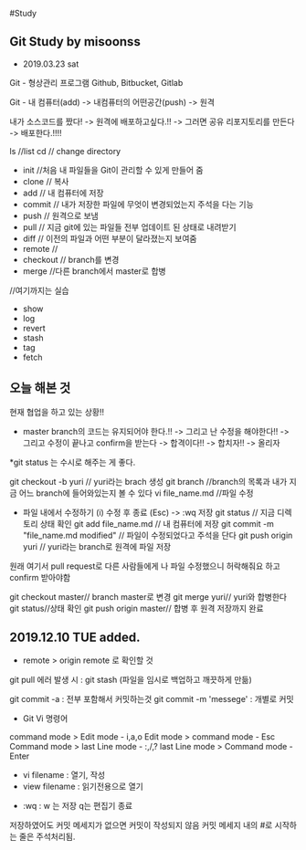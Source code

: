 #Study

## Git Study by misoonss

* 2019.03.23 sat

Git - 형상관리 프로그램
	Github, Bitbucket, Gitlab

Git - 내 컴퓨터(add) -> 내컴퓨터의 어떤공간(push) -> 원격


내가 소스코드를 짰다! -> 원격에 배포하고싶다.!! -> 그러면 공유 리포지토리를 만든다 -> 배포한다.!!!!

ls //list 
cd // change directory

* init //처음 내 파일들을 Git이 관리할 수 있게 만들어 줌
* clone // 복사
* add // 내 컴퓨터에 저장
* commit // 내가 저장한 파일에 무엇이 변경되었는지 주석을 다는 기능
* push // 원격으로 보냄
* pull // 지금 git에 있는 파일들 전부 업데이트 된 상태로 내려받기
* diff // 이전의 파일과 어떤 부분이 달라졌는지 보여줌
* remote //
* checkout // branch를 변경
* merge //다른 branch에서 master로 합병

//여기까지는 실습

* show
* log
* revert
* stash
* tag
* fetch


## 오늘 해본 것

현재 협업을 하고 있는 상황!!
 - master branch의 코드는 유지되어야 한다.!! -> 그리고 난 수정을 해야한다!! -> 그리고 수정이 끝나고 confirm을 받는다 -> 합격이다!! -> 합치자!! -> 올리자


*git status 는 수시로 해주는 게 좋다.

 git checkout -b yuri // yuri라는 brach 생성
 git branch //branch의 목록과 내가 지금 어느 branch에 들어와있는지 볼 수 있다
 vi file_name.md //파일 수정
  - 파일 내에서 수정하기 (i) 수정 후 종료 (Esc) -> :wq 저장
  git status // 지금 디렉토리 상태 확인
  git add file_name.md // 내 컴퓨터에 저장
  git commit -m "file_name.md modified" // 파일이 수정되었다고 주석을 단다
  git push origin yuri // yuri라는 branch로 원격에 파일 저장
  
  원래 여기서 pull request로 다른 사람들에게 나 파일 수정했으니 허락해줘요 하고 confirm 받아야함

  git checkout master// branch master로 변경
  git merge yuri// yuri와 합병한다
  git status//상태 확인
  git push origin master// 합병 후 원격 저장까지 완료


## 2019.12.10 TUE added.

- remote > origin 
remote 로 확인할 것

git pull 에러 발생 시 : git stash (파일을 임시로 백업하고 깨끗하게 만듦)

git commit -a : 전부 포함해서 커밋하는것
git commit -m 'messege' : 개별로 커밋

- Git Vi 명령어

command mode > Edit mode - i,a,o
Edit mode > command mode - Esc
Command mode > last Line mode - :,/,?
last Line mode > Command mode - Enter

* vi filename : 열기, 작성
* view filename : 읽기전용으로 열기

- :wq : w 는 저장 q는 편집기 종료 

저장하였어도 커밋 메세지가 없으면 커밋이 작성되지 않음
커밋 메세지 내의 #로 시작하는 줄은 주석처리됨.
